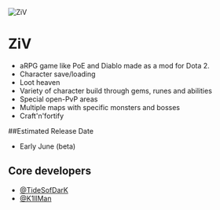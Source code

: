 ![ZiV](http://puu.sh/oAW5K/bc0f8bd2b4.jpg)
# ZiV
 - aRPG game like PoE and Diablo made as a mod for Dota 2.
 - Character save/loading
 - Loot heaven
 - Variety of character build through gems, runes and abilities
 - Special open-PvP areas
 - Multiple maps with specific monsters and bosses
 - Craft'n'fortify

##Estimated Release Date 
 - Early June (beta)

## Core developers
 - [@TideSofDarK](https://github.com/TideSofDarK)
 - [@K1llMan](https://github.com/K1llMan)
